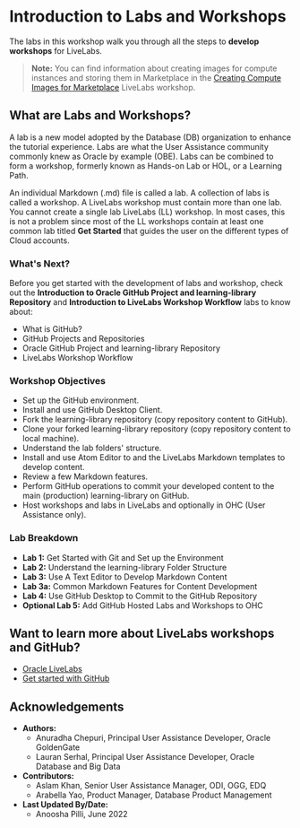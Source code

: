 # Introduction to Labs and Workshops

The labs in this workshop walk you through all the steps to **develop workshops** for LiveLabs.

> **Note:** You can find information about creating images for compute instances and storing them in Marketplace in the [Creating Compute Images for Marketplace](https://oracle.github.io/learning-library/sample-livelabs-templates/create-labs/labs/workshops/compute/) LiveLabs workshop.

## What are Labs and Workshops?

A lab is a new model adopted by the Database (DB) organization to enhance the tutorial experience. Labs are what the User Assistance community commonly knew as Oracle by example (OBE). Labs can be combined to form a workshop, formerly known as Hands-on Lab or HOL, or a Learning Path.

An individual Markdown (.md) file is called a lab. A collection of labs is called a workshop. A LiveLabs workshop must contain more than one lab. You cannot create a single lab LiveLabs (LL) workshop. In most cases, this is not a problem since most of the LL workshops contain at least one common lab titled **Get Started** that guides the user on the different types of Cloud accounts.

### **What's Next?**

Before you get started with the development of labs and workshop, check out the **Introduction to Oracle GitHub Project and learning-library Repository** and **Introduction to LiveLabs Workshop Workflow** labs to know about:

- What is GitHub?
- GitHub Projects and Repositories
- Oracle GitHub Project and learning-library Repository
- LiveLabs Workshop Workflow

### **Workshop Objectives**

* Set up the GitHub environment.
* Install and use GitHub Desktop Client.
* Fork the learning-library repository (copy repository content to GitHub).
* Clone your forked learning-library repository (copy repository content to local machine).
* Understand the lab folders' structure.
* Install and use Atom Editor to and the LiveLabs Markdown templates to develop content.
* Review a few Markdown features.
* Perform GitHub operations to commit your developed content to the main (production) learning-library on GitHub.
* Host workshops and labs in LiveLabs and optionally in OHC (User Assistance only).

### **Lab Breakdown**

- **Lab 1:** Get Started with Git and Set up the Environment
- **Lab 2:** Understand the learning-library Folder Structure
- **Lab 3:** Use A Text Editor to Develop Markdown Content
- **Lab 3a:** Common Markdown Features for Content Development
- **Lab 4:** Use GitHub Desktop to Commit to the GitHub Repository
- **Optional Lab 5:** Add GitHub Hosted Labs and Workshops to OHC

## Want to learn more about LiveLabs workshops and GitHub?

* [Oracle LiveLabs](https://apexapps.oracle.com/pls/apex/f?p=133:1)
* [Get started with GitHub](https://docs.github.com/en/get-started)

## Acknowledgements

* **Authors:**
    * Anuradha Chepuri, Principal User Assistance Developer, Oracle GoldenGate
    * Lauran Serhal, Principal User Assistance Developer, Oracle Database and Big Data
* **Contributors:**
    * Aslam Khan, Senior User Assistance Manager, ODI, OGG, EDQ 
    * Arabella Yao, Product Manager, Database Product Management
* **Last Updated By/Date:**
    * Anoosha Pilli, June 2022
